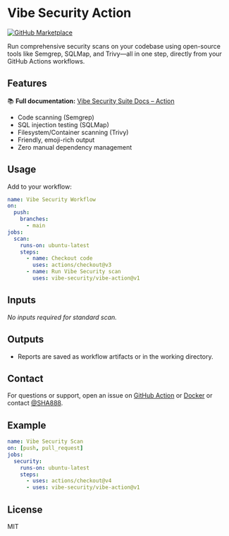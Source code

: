 # Vibe Security Action
[![GitHub Marketplace](https://img.shields.io/badge/Marketplace-Vibe%20Security%20Action-blue?logo=github)](https://github.com/marketplace/actions/vibe-security)

Run comprehensive security scans on your codebase using open-source tools like Semgrep, SQLMap, and Trivy—all in one step, directly from your GitHub Actions workflows.

## Features

📚 **Full documentation:** [Vibe Security Suite Docs – Action](https://github.com/vibe-security/vibe-security-suite/blob/main/docs-site/docs/action.md)

- Code scanning (Semgrep)
- SQL injection testing (SQLMap)
- Filesystem/Container scanning (Trivy)
- Friendly, emoji-rich output
- Zero manual dependency management

## Usage
Add to your workflow:
```yaml
name: Vibe Security Workflow
on:
  push:
    branches:
      - main
jobs:
  scan:
    runs-on: ubuntu-latest
    steps:
      - name: Checkout code
        uses: actions/checkout@v3
      - name: Run Vibe Security scan
        uses: vibe-security/vibe-action@v1
```

## Inputs
_No inputs required for standard scan._

## Outputs
- Reports are saved as workflow artifacts or in the working directory.

## Contact
For questions or support, open an issue on [GitHub Action](https://github.com/vibe-security/vibe-action) or [Docker](https://github.com/vibe-security/vibe-docker) or contact [@SHA888](https://github.com/SHA888).

## Example
```yaml
name: Vibe Security Scan
on: [push, pull_request]
jobs:
  security:
    runs-on: ubuntu-latest
    steps:
      - uses: actions/checkout@v4
      - uses: vibe-security/vibe-action@v1
```

## License
MIT
